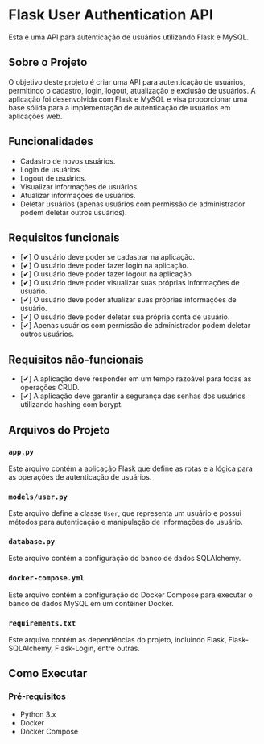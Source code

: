 # Flask User Authentication API

Esta é uma API para autenticação de usuários utilizando Flask e MySQL.

## Sobre o Projeto

O objetivo deste projeto é criar uma API para autenticação de usuários, permitindo o cadastro, login, logout, atualização e exclusão de usuários. A aplicação foi desenvolvida com Flask e MySQL e visa proporcionar uma base sólida para a implementação de autenticação de usuários em aplicações web.

## Funcionalidades

- Cadastro de novos usuários.
- Login de usuários.
- Logout de usuários.
- Visualizar informações de usuários.
- Atualizar informações de usuários.
- Deletar usuários (apenas usuários com permissão de administrador podem deletar outros usuários).

## Requisitos funcionais

- [✔] O usuário deve poder se cadastrar na aplicação.
- [✔] O usuário deve poder fazer login na aplicação.
- [✔] O usuário deve poder fazer logout na aplicação.
- [✔] O usuário deve poder visualizar suas próprias informações de usuário.
- [✔] O usuário deve poder atualizar suas próprias informações de usuário.
- [✔] O usuário deve poder deletar sua própria conta de usuário.
- [✔] Apenas usuários com permissão de administrador podem deletar outros usuários.

## Requisitos não-funcionais

- [✔] A aplicação deve responder em um tempo razoável para todas as operações CRUD.
- [✔] A aplicação deve garantir a segurança das senhas dos usuários utilizando hashing com bcrypt.

## Arquivos do Projeto

### `app.py`

Este arquivo contém a aplicação Flask que define as rotas e a lógica para as operações de autenticação de usuários.

### `models/user.py`

Este arquivo define a classe `User`, que representa um usuário e possui métodos para autenticação e manipulação de informações do usuário.

### `database.py`

Este arquivo contém a configuração do banco de dados SQLAlchemy.

### `docker-compose.yml`

Este arquivo contém a configuração do Docker Compose para executar o banco de dados MySQL em um contêiner Docker.

### `requirements.txt`

Este arquivo contém as dependências do projeto, incluindo Flask, Flask-SQLAlchemy, Flask-Login, entre outras.

## Como Executar

### Pré-requisitos

- Python 3.x
- Docker
- Docker Compose
